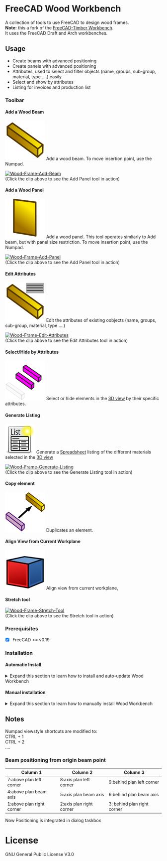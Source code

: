 # FreeCAD Wood Workbench

A collection of tools to use FreeCAD to design wood frames.  
**Note:** this a fork of the [FreeCAD-Timber Workbench][Timber-Workbench].  
It uses the FreeCAD Draft and Arch workbenches.

[Timber-Workbench]: https://github.com/j-wiedemann/FreeCAD-Timber/

## Usage
- Create beams with advanced positioning
- Create panels with advanced positioning
- Attributes, used to select and filter objects (name, groups, sub-group, material, type ....) easily
- Select and show by attributes
- Listing for invoices and production list

### Toolbar

#### Add a Wood Beam

![WFrameBeam](Resources/icons/WF_Beam.svg) Add a wood beam. To move insertion point, use the Numpad.

[![Wood-Frame-Add-Beam](http://img.youtube.com/vi/la1BvfgFgLQ/maxresdefault.jpg)](http://www.youtube.com/watch?v=la1BvfgFgLQ "Wood-Frame: Add Beam function demonstrated")  
(Click the clip above to see the Add Panel tool in action)

 
#### Add a Wood Panel

![WFramePanel](Resources/icons/WF_Panel.svg) Add a wood panel. This tool operates simliarly to Add beam, but with panel size restriction. To move insertion point, use the Numpad.

[![Wood-Frame-Add-Panel](http://img.youtube.com/vi/_G4gYu-Vkkg/maxresdefault.jpg)](http://www.youtube.com/watch?v=_G4gYu-Vkkg "Wood-Frame: Add Panel function demonstrated")  
(Click the clip above to see the Add Panel tool in action)

#### Edit Attributes

![WFAttrEdit](Resources/icons/WFEditAttr.svg) Edit the attributes of existing oobjects (name, groups, sub-group, material, type ....)

[![Wood-Frame-Edit-Attributes](http://img.youtube.com/vi/g7brtsF-MAc/maxresdefault.jpg)](http://www.youtube.com/watch?v=g7brtsF-MAc "Wood-Frame: Edit Attributes tool demonstrated")  
(Click the clip above to see the Edit Attributes tool in action)

#### Select/Hide by Attributes

![WFSelectAttr](Resources/icons/WFSelectAttr.svg) Select or hide elements in the [3D view](https://wiki/reecadweb.org/3D_view) by their specific attributes.

#### Generate Listing

![WFrame_Listing](Resources/icons/WFrame_Listing.svg) Generate a [Spreadsheet](https://wiki.freecadweb.org/Spreadsheet_Workbench) listing of the different materials selected in the [3D view](https://wiki.freecadweb.org/3D_view)

[![Wood-Frame-Generate-Listing](http://img.youtube.com/vi/RZgyhkf-bjA/maxresdefault.jpg)](http://www.youtube.com/watch?v=RZgyhkf-bjA "Wood-Frame: Listing tool demonstrated")  
(Click the clip above to see the Generate Listing tool in action)


#### Copy element

![WFCopy](Resources/icons/WFCopy.svg) Duplicates an element.

#### Align View from Current Workplane

![AlignViewWPlane](Resources/icons/AlignViewWPlane.svg) Align view from current workplane,


#### Stretch tool

[![Wood-Frame-Stretch-Tool](http://img.youtube.com/vi/6zNmxR6LGXA/maxresdefault.jpg)](http://www.youtube.com/watch?v=6zNmxR6LGXA "Wood-Frame: Stretch tool demonstrated")  
(Click the clip above to see the Stretch tool in action)

### Prerequisites
- [x] FreeCAD >= v0.19

### Installation

#### Automatic Install
<details>
  <summary>Expand this section to learn how to install and auto-update Wood Workbench</summary>
  
Use FreeCAD's built-in Addon-Manager. It requires a one-time setup and then updates seamlessly afterwards.
1. Start FreeCAD
2. Go to **Tools > Addon Manager**  
3. Click on the _Configure_ button in the top right corner
4. Select the checkbox to _Automatically check for updates at start_
5. Add the Wood Workbench Github repo address in to the _Custom repositories (one per line)_ text box:  
`https://github.com/JeromeL63/Wood-Frame`
6. Press **OK**
7. Restart FreeCAD  
Result: You should see the Wood Workbench available in the Workbench drop-down menu.
</details>

#### Manual installation
<details>
  <summary>Expand this section to learn how to manually install Wood Workbench</summary>

```bash
cd ~/.FreeCAD/Mod
git clone https://github.com/JeromeL63/Wood-Frame
```

**Note:** To stay up-to-date with FreeCAD Wood Workench:  
```bash
cd ~/.FreeCAD/Mod
git fetch
```

**Note:** Make sure to restart FreeCAD after you install or update the Wood Workbench.
</details>

## Notes
Numpad viewstyle shortcuts are modified to:  
CTRL + 1  
CTRL + 2  
....  

### Beam positioning from origin beam point


Column 1 | Column 2 | Column 3 
--------------------------|--------------------------|---------------------------
7:above plan left corner | 8:axis  plan left corner | 9:behind plan left corner
4:above plan beam axis  | 5:axis plan beam axis | 6:behind plan beam axis
1:above plan right corner | 2:axis plan right corner | 3: behind plan right corner

Now Positioning is integrated in dialog taskbox

# License
GNU General Public License V3.0
